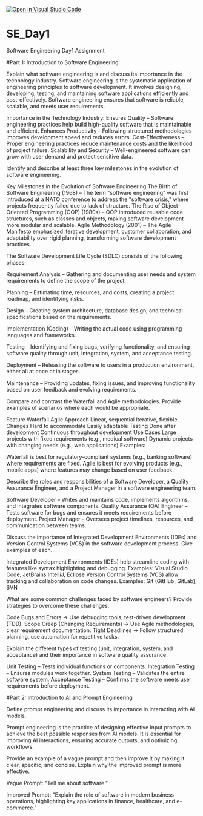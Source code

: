 [![Open in Visual Studio Code](https://classroom.github.com/assets/open-in-vscode-2e0aaae1b6195c2367325f4f02e2d04e9abb55f0b24a779b69b11b9e10269abc.svg)](https://classroom.github.com/online_ide?assignment_repo_id=18495755&assignment_repo_type=AssignmentRepo)
# SE_Day1
Software Engineering Day1 Assignment

#Part 1: Introduction to Software Engineering

Explain what software engineering is and discuss its importance in the technology industry.
Software engineering is the systematic application of engineering principles to software development. It involves designing, developing, testing, and maintaining software applications efficiently and cost-effectively. Software engineering ensures that software is reliable, scalable, and meets user requirements.

Importance in the Technology Industry:
Ensures Quality – Software engineering practices help build high-quality software that is maintainable and efficient.
Enhances Productivity – Following structured methodologies improves development speed and reduces errors.
Cost-Effectiveness – Proper engineering practices reduce maintenance costs and the likelihood of project failure.
Scalability and Security – Well-engineered software can grow with user demand and protect sensitive data.



Identify and describe at least three key milestones in the evolution of software engineering.

Key Milestones in the Evolution of Software Engineering
The Birth of Software Engineering (1968) – The term "software engineering" was first introduced at a NATO conference to address the "software crisis," where projects frequently failed due to lack of structure.
The Rise of Object-Oriented Programming (OOP) (1980s) – OOP introduced reusable code structures, such as classes and objects, making software development more modular and scalable.
Agile Methodology (2001) – The Agile Manifesto emphasized iterative development, customer collaboration, and adaptability over rigid planning, transforming software development practices.


The Software Development Life Cycle (SDLC) consists of the following phases:

Requirement Analysis – Gathering and documenting user needs and system requirements to define the scope of the project.

Planning – Estimating time, resources, and costs, creating a project roadmap, and identifying risks.

Design – Creating system architecture, database design, and technical specifications based on the requirements.

Implementation (Coding) – Writing the actual code using programming languages and frameworks.

Testing – Identifying and fixing bugs, verifying functionality, and ensuring software quality through unit, integration, system, and acceptance testing.

Deployment – Releasing the software to users in a production environment, either all at once or in stages.

Maintenance – Providing updates, fixing issues, and improving functionality based on user feedback and evolving requirements.

Compare and contrast the Waterfall and Agile methodologies. Provide examples of scenarios where each would be appropriate.


Feature	Waterfall	Agile
Approach	Linear, sequential	Iterative, flexible
Changes	Hard to accommodate	Easily adaptable
Testing	Done after development	Continuous throughout development
Use Cases	Large projects with fixed requirements (e.g., medical software)	Dynamic projects with changing needs (e.g., web applications)
Examples:

Waterfall is best for regulatory-compliant systems (e.g., banking software) where requirements are fixed.
Agile is best for evolving products (e.g., mobile apps) where features may change based on user feedback.

Describe the roles and responsibilities of a Software Developer, a Quality Assurance Engineer, and a Project Manager in a software engineering team.

Software Developer – Writes and maintains code, implements algorithms, and integrates software components.
Quality Assurance (QA) Engineer – Tests software for bugs and ensures it meets requirements before deployment.
Project Manager – Oversees project timelines, resources, and communication between teams.

Discuss the importance of Integrated Development Environments (IDEs) and Version Control Systems (VCS) in the software development process. Give examples of each.

Integrated Development Environments (IDEs) help streamline coding with features like syntax highlighting and debugging.
Examples: Visual Studio Code, JetBrains IntelliJ, Eclipse
Version Control Systems (VCS) allow tracking and collaboration on code changes.
Examples: Git (GitHub, GitLab), SVN

What are some common challenges faced by software engineers? Provide strategies to overcome these challenges.

Code Bugs and Errors → Use debugging tools, test-driven development (TDD).
Scope Creep (Changing Requirements) → Use Agile methodologies, clear requirement documentation.
Tight Deadlines → Follow structured planning, use automation for repetitive tasks.

Explain the different types of testing (unit, integration, system, and acceptance) and their importance in software quality assurance.

Unit Testing – Tests individual functions or components.
Integration Testing – Ensures modules work together.
System Testing – Validates the entire software system.
Acceptance Testing – Confirms the software meets user requirements before deployment.

#Part 2: Introduction to AI and Prompt Engineering


Define prompt engineering and discuss its importance in interacting with AI models.

Prompt engineering is the practice of designing effective input prompts to achieve the best possible responses from AI models. It is essential for improving AI interactions, ensuring accurate outputs, and optimizing workflows.

Provide an example of a vague prompt and then improve it by making it clear, specific, and concise. Explain why the improved prompt is more effective.

Vague Prompt:
"Tell me about software."

Improved Prompt:
"Explain the role of software in modern business operations, highlighting key applications in finance, healthcare, and e-commerce."